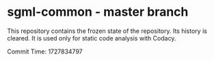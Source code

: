 # sgml-common - master branch

This repository contains the frozen state of the repository.
Its history is cleared. It is used only for static code
analysis with Codacy.

Commit Time: 1727834797